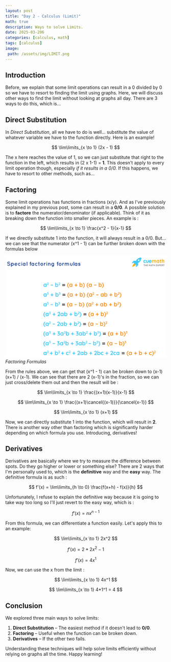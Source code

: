 ```yaml
---
layout: post
title: "Day 2 - Calculus (Limit)"
math: true
description: Ways to solve Limits.
date: 2025-03-206
categories: [calculus, math]
tags: [calculus]
image:
 path: /assets/img/LIMIT.png
---
```

## Introduction
Before, we explain that some limit operations can result in a 0 divided by 0 so we have to resort to finding the limit using graphs. Here, we will discuss other ways to find the limit without looking at graphs all day. There are 3 ways to do this, which is...

## Direct Substitution
In *Direct Substitution*, all we have to do is well... substitute the value of whatever variable we have to the function directly. Here is an example!

$$
\lim\limits_{x \to 1} (2x - 1)
$$

The x here reaches the value of 1, so we can just substitute that right to the function in the left, which results in (2 x 1-1) = **1**. This doesn't apply to every limit operation though, especially *if it results in a 0/0.* If this happens, we have to resort to other methods, such as...

## Factoring

Some limit operations has functions in fractions (x/y). And as I've previously explained in my previous post, some can result in a **0/0**. A possible solution is to **factore** the numerator/denominator (if applicable). Think of it as breaking down the function into smaller pieces. An example is :

$$
\lim\limits_{x \to 1} \frac{x^2 - 1}{x-1}
$$

If we directly substitute 1 into the function, it will always result in a 0/0. But... we can see that the numerator (x^1 - 1) can be further broken down with the formulas below

![rules](/assets/img/special-factoring-formulas-1611117736.png)
*Factoring Formulas*

From the rules above, we can get that (x^1 - 1) can be broken down to (x-1) (x+1) / (x-1). We can see that there are 2 (x-1)'s in the fraction, so we can just cross/delete them out and then the result will be :

$$
\lim\limits_{x \to 1} \frac{(x+1)(x-1)}{x-1}
$$

$$
\lim\limits_{x \to 1} \frac{(x+1)\cancel{(x-1)}}{\cancel{x-1}}
$$

$$
\lim\limits_{x \to 1} (x+1)
$$

Now, we can directly substitute 1 into the function, which will result in **2**. There is another way other than factoring which is significantly harder depending on which formula you use. Introducing, derivatives!

## Derivatives

Derivatives are basically where we try to measure the difference between spots. Do they go higher or lower or something else? There are 2 ways that I'm personally used to, which is the **definitive** way and the **easy** way. The definitive formula is as such :

$$
f'(x) = \lim\limits_{h \to 0} \frac{f(x+h) - f(x)}{h}
$$

Unfortunately, I refuse to explain the definitive way because it is going to take way too long so I'll just revert to the easy way, which is : 

$$
f'(x) = n x^{n-1}
$$

From this formula, we can differentiate a function easily. Let's apply this to an example:

$$
\lim\limits_{x \to 1} 2x^2
$$

$$
f'(x) =  2*2x^2-1
$$

$$
f'(x) =  4x^1
$$

Now, we can use the x from the limit :

$$
\lim\limits_{x \to 1}  4x^1
$$

$$
\lim\limits_{x \to 1}  4*1^1 = 4
$$

## Conclusion
We explored three main ways to solve limits:

1. **Direct Substitution** – The easiest method if it doesn't lead to **0/0**.
2. **Factoring** – Useful when the function can be broken down.
3. **Derivatives** – If the other two fails.

Understanding these techniques will help solve limits efficiently without relying on graphs all the time. Happy learning!
